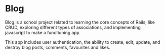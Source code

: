 # Blog

Blog is a school project related to learning the core concepts of Rails, like CRUD, exploring different types of associations, and implementing javascript to make a functioning app.

This app includes user authentication, the ability to create, edit, update, and destroy blog posts, comments, favourites and likes.
